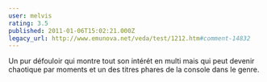 ```yaml
---
user: melvis
rating: 3.5
published: 2011-01-06T15:02:21.000Z
legacy_url: http://www.emunova.net/veda/test/1212.htm#comment-14832
---
```

Un pur défouloir qui montre tout son intérét en multi mais qui peut devenir chaotique par moments et un des titres phares de la console dans le genre.